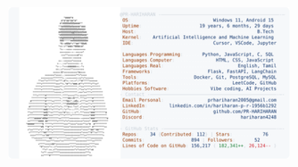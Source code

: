 <a href="https://github.com/PR-HARIHARAN/PR-HARIHARAN">
  <picture>
    <source media="(prefers-color-scheme: dark)" srcset="https://raw.githubusercontent.com/PR-HARIHARAN/PR-HARIHARAN/main/dark_mode.svg">
    <img alt="HARIHARAN's GitHub Profile README" src="https://raw.githubusercontent.com/PR-HARIHARAN/PR-HARIHARAN/main/light_mode.svg">
  </picture>
</a>
